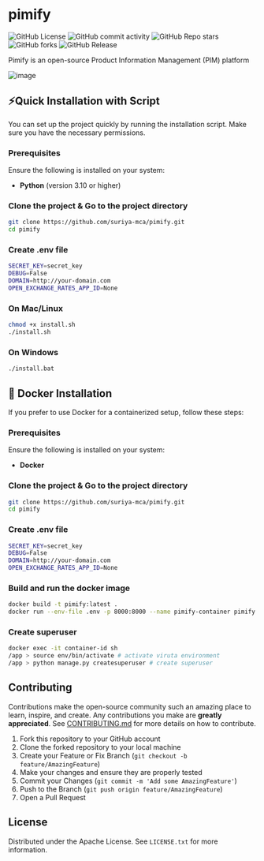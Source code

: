 # pimify
![GitHub License](https://img.shields.io/github/license/suriya-mca/pimify) ![GitHub commit activity](https://img.shields.io/github/commit-activity/t/suriya-mca/pimify) ![GitHub Repo stars](https://img.shields.io/github/stars/suriya-mca/pimify?style=flat&color=pink) ![GitHub forks](https://img.shields.io/github/forks/suriya-mca/pimify?style=flat&color=yellow) ![GitHub Release](https://img.shields.io/github/v/release/suriya-mca/pimify?color=green)

Pimify is an open-source Product Information Management (PIM) platform

![image](https://github.com/user-attachments/assets/58157365-d1ea-4aa7-8556-a717c73861c4)

## 	⚡Quick Installation with Script

You can set up the project quickly by running the installation script. Make sure you have the necessary permissions.

### Prerequisites

Ensure the following is installed on your system:

- **Python** (version 3.10 or higher)

### Clone the project & Go to the project directory

```bash
git clone https://github.com/suriya-mca/pimify.git
cd pimify
```

### Create .env file

```bash
SECRET_KEY=secret_key
DEBUG=False
DOMAIN=http://your-domain.com
OPEN_EXCHANGE_RATES_APP_ID=None
```

### On Mac/Linux

```bash
chmod +x install.sh
./install.sh
```

### On Windows

```bash
./install.bat
```

## 🐋 Docker Installation

If you prefer to use Docker for a containerized setup, follow these steps:

### Prerequisites

Ensure the following is installed on your system:

- **Docker**

### Clone the project & Go to the project directory

```bash
git clone https://github.com/suriya-mca/pimify.git
cd pimify
```

### Create .env file

```bash
SECRET_KEY=secret_key
DEBUG=False
DOMAIN=http://your-domain.com
OPEN_EXCHANGE_RATES_APP_ID=None
```

### Build and run the docker image

```bash
docker build -t pimify:latest .
docker run --env-file .env -p 8000:8000 --name pimify-container pimify:latest
```

### Create superuser
```bash
docker exec -it container-id sh
/app > source env/bin/activate # activate viruta environment
/app > python manage.py createsuperuser # create superuser
```

## Contributing

Contributions make the open-source community such an amazing place to learn, inspire, and create. Any contributions you make are **greatly appreciated**. See [CONTRIBUTING.md](./CONTRIBUTING.md) for more details on how to contribute.

1. Fork this repository to your GitHub account
2. Clone the forked repository to your local machine
3. Create your Feature or Fix Branch (`git checkout -b feature/AmazingFeature`)
4. Make your changes and ensure they are properly tested
5. Commit your Changes (`git commit -m 'Add some AmazingFeature'`)
6. Push to the Branch (`git push origin feature/AmazingFeature`)
7. Open a Pull Request

## License

Distributed under the Apache License. See `LICENSE.txt` for more information.
